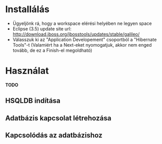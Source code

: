# Installálás #

  * Ügyeljönk rá, hogy a workspace elérési helyében ne legyen space
  * Eclipse (3.5) update site url: http://download.jboss.org/jbosstools/updates/stable/galileo/
  * Válasszuk ki az "Application Developement" csoportból a "Hibernate Tools"-t (Valamiért ha a Next-eket nyomogatjuk, akkor nem enged tovább, de ez a Finish-el megoldható)

# Használat #

**TODO**

## HSQLDB indítása ##

## Adatbázis kapcsolat létrehozása ##

## Kapcsolódás az adatbázishoz ##